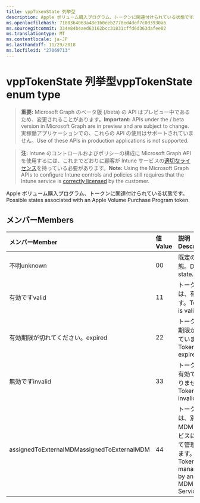 ```yaml
---
title: vppTokenState 列挙型
description: Apple ボリューム購入プログラム、トークンに関連付けられている状態です。
ms.openlocfilehash: 7180364063a48e1b0eeb2778ed4def7c0d3930a6
ms.sourcegitcommit: 334e84b4aed63162bcc31831cffd6d363dafee02
ms.translationtype: MT
ms.contentlocale: ja-JP
ms.lasthandoff: 11/29/2018
ms.locfileid: "27069713"
---
```

# <a name="vpptokenstate-enum-type"></a><span data-ttu-id="2e7b4-103">vppTokenState 列挙型</span><span class="sxs-lookup"><span data-stu-id="2e7b4-103">vppTokenState enum type</span></span>

> <span data-ttu-id="2e7b4-104">**重要:** Microsoft Graph のベータ版 (/beta) の API はプレビュー中であるため、変更されることがあります。</span><span class="sxs-lookup"><span data-stu-id="2e7b4-104">**Important:** APIs under the / beta version in Microsoft Graph are in preview and are subject to change.</span></span> <span data-ttu-id="2e7b4-105">実稼働アプリケーションでの、これらの API の使用はサポートされていません。</span><span class="sxs-lookup"><span data-stu-id="2e7b4-105">Use of these APIs in production applications is not supported.</span></span>

> <span data-ttu-id="2e7b4-106">**注:** Intune のコントロールおよびポリシーの構成に Microsoft Graph API を使用するには、これまでどおりに顧客が Intune サービスの[適切なライセンス](https://go.microsoft.com/fwlink/?linkid=839381)を持っている必要があります。</span><span class="sxs-lookup"><span data-stu-id="2e7b4-106">**Note:** Using the Microsoft Graph APIs to configure Intune controls and policies still requires that the Intune service is [correctly licensed](https://go.microsoft.com/fwlink/?linkid=839381) by the customer.</span></span>

<span data-ttu-id="2e7b4-107">Apple ボリューム購入プログラム、トークンに関連付けられている状態です。</span><span class="sxs-lookup"><span data-stu-id="2e7b4-107">Possible states associated with an Apple Volume Purchase Program token.</span></span>
## <a name="members"></a><span data-ttu-id="2e7b4-108">メンバー</span><span class="sxs-lookup"><span data-stu-id="2e7b4-108">Members</span></span>
|<span data-ttu-id="2e7b4-109">メンバー</span><span class="sxs-lookup"><span data-stu-id="2e7b4-109">Member</span></span>|<span data-ttu-id="2e7b4-110">値</span><span class="sxs-lookup"><span data-stu-id="2e7b4-110">Value</span></span>|<span data-ttu-id="2e7b4-111">説明</span><span class="sxs-lookup"><span data-stu-id="2e7b4-111">Description</span></span>|
|:---|:---|:---|
|<span data-ttu-id="2e7b4-112">不明</span><span class="sxs-lookup"><span data-stu-id="2e7b4-112">unknown</span></span>|<span data-ttu-id="2e7b4-113">0</span><span class="sxs-lookup"><span data-stu-id="2e7b4-113">0</span></span>|<span data-ttu-id="2e7b4-114">既定の状態。</span><span class="sxs-lookup"><span data-stu-id="2e7b4-114">Default state.</span></span>|
|<span data-ttu-id="2e7b4-115">有効です</span><span class="sxs-lookup"><span data-stu-id="2e7b4-115">valid</span></span>|<span data-ttu-id="2e7b4-116">1</span><span class="sxs-lookup"><span data-stu-id="2e7b4-116">1</span></span>|<span data-ttu-id="2e7b4-117">トークンは、有効です。</span><span class="sxs-lookup"><span data-stu-id="2e7b4-117">Token is valid.</span></span>|
|<span data-ttu-id="2e7b4-118">有効期限が切れてください。</span><span class="sxs-lookup"><span data-stu-id="2e7b4-118">expired</span></span>|<span data-ttu-id="2e7b4-119">2</span><span class="sxs-lookup"><span data-stu-id="2e7b4-119">2</span></span>|<span data-ttu-id="2e7b4-120">トークンの期限が切れています。</span><span class="sxs-lookup"><span data-stu-id="2e7b4-120">Token is expired.</span></span>|
|<span data-ttu-id="2e7b4-121">無効です</span><span class="sxs-lookup"><span data-stu-id="2e7b4-121">invalid</span></span>|<span data-ttu-id="2e7b4-122">3</span><span class="sxs-lookup"><span data-stu-id="2e7b4-122">3</span></span>|<span data-ttu-id="2e7b4-123">トークンが有効ではありません。</span><span class="sxs-lookup"><span data-stu-id="2e7b4-123">Token is invalid.</span></span>|
|<span data-ttu-id="2e7b4-124">assignedToExternalMDM</span><span class="sxs-lookup"><span data-stu-id="2e7b4-124">assignedToExternalMDM</span></span>|<span data-ttu-id="2e7b4-125">4</span><span class="sxs-lookup"><span data-stu-id="2e7b4-125">4</span></span>|<span data-ttu-id="2e7b4-126">トークンは、別の MDM サービスによって管理されます。</span><span class="sxs-lookup"><span data-stu-id="2e7b4-126">Token is managed by another MDM Service.</span></span>|





